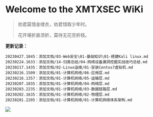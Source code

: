 # **Welcome to the XMTXSEC WiKi**

> 劝君莫惜金缕衣，劝君惜取少年时。
>
> 花开堪折直须折，莫待无花空折枝。



**更新记录：**

```
20230427.1045：添加文档/03-Web安全\01-基础知识\01-搭建Kali linux.md
20230224.1633：添加文档/14-归类总结/04-网络设备漏洞挖掘实战技巧总结.md
20230217.1435：添加文档/02-Linux运维/01-安装Centos7虚拟机.md
20230216.1509：添加文档/01-计算机网络/06-应用层.md
20230216.1357：添加文档/01-计算机网络/05-运输层.md
20230207.1035：添加文档/01-计算机网络/04-网络层.md
20230203.2235：添加文档/01-计算机网络/03-数据链路层.md
20230202.1635：添加文档/01-计算机网络/02-物理层.md
20230201.2205：添加文档/01-计算机网络/01-计算机网络体系架构.md
```


![](https://cdn.jsdelivr.net/gh/xmtxsec/picture/img/202212301633042.jpg)
